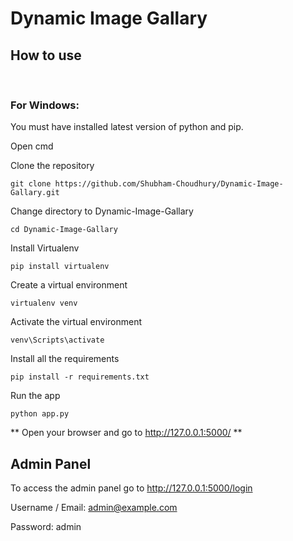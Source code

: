 # Dynamic Image Gallary
 
## **How to use**
<br>

### **For Windows:**

You must have installed latest version of python and pip.

Open cmd

Clone the repository
    
    git clone https://github.com/Shubham-Choudhury/Dynamic-Image-Gallary.git

Change directory to Dynamic-Image-Gallary
    
    cd Dynamic-Image-Gallary

Install Virtualenv
    
    pip install virtualenv

Create a virtual environment
    
    virtualenv venv

Activate the virtual environment

    venv\Scripts\activate

Install all the requirements
        
    pip install -r requirements.txt

Run the app

    python app.py

** Open your browser and go to http://127.0.0.1:5000/ **

## **Admin Panel**

To access the admin panel go to http://127.0.0.1:5000/login

Username / Email: admin@example.com

Password: admin

